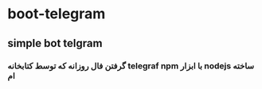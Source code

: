 # boot-telegram
## simple bot telgram
### گرفتن فال روزانه که توسط کتابخانه telegraf npm با ابزار nodejs ساخته ام
